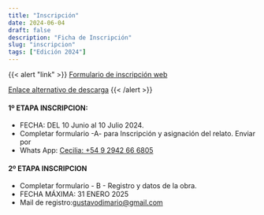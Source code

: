 ```yaml
---
title: "Inscripción"
date: 2024-06-04
draft: false
description: "Ficha de Inscripción"
slug: "inscripcion"
tags: ["Edición 2024"]
---
```


{{< alert "link" >}}
[Formulario de inscripción web](https://forms.gle/TuDLv45qXbnRMokn6)

[Enlace alternativo de descarga](proyecto/inscripcion/ficha_de_inscripcion_1.docx)
{{< /alert >}}

#### 1º  ETAPA INSCRIPCION:
	
- FECHA: DEL 10 Junio al 10 Julio 2024.
- Completar formulario  -A- para  Inscripción y asignación del relato.  Enviar por 
- Whats App: [Cecilia: +54 9 2942 66 6805](https://wa.me/+5492942666805) 

#### 2º ETAPA INSCRIPCION 

- Completar formulario - B - Registro y datos de la obra. 
- FECHA MÁXIMA: 31 ENERO 2025
- Mail de registro:[gustavodimario@gmail.com](mailto:gustavodimario@gmail.com)


